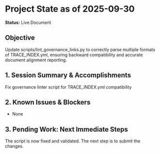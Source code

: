 # Project State as of 2025-09-30

**Status:** Live Document

## Objective
Update scripts/lint_governance_links.py to correctly parse multiple formats of TRACE_INDEX.yml, ensuring backward compatibility and accurate document alignment reporting.

## 1. Session Summary & Accomplishments
Fix governance linter script for TRACE_INDEX.yml compatibility

## 2. Known Issues & Blockers
- None

## 3. Pending Work: Next Immediate Steps
The script is now fixed and validated. The next step is to submit the changes.
